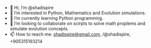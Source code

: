 - 👋 Hi, I’m @shadispire
- 👀 I’m interested in Python, Mathematics and Evolution simulations.
- 🌱 I’m currently learning Python programming.
- 💞️ I’m looking to collaborate on scirpts to solve math proplems and simulate evolution concepts.
- 📫 How to reach me: shadispire@gmail.com, /@shadispire, +905315193214

<!---
shadispire/shadispire is a ✨ special ✨ repository because its `README.md` (this file) appears on your GitHub profile.
You can click the Preview link to take a look at your changes.
--->
